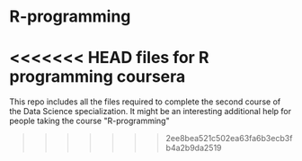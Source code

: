 # R-programming
<<<<<<< HEAD
files for R programming coursera
=======
This repo includes all the files required to complete the second course of the Data Science specialization.
It might be an interesting additional help for people taking the course "R-programming" 
>>>>>>> 2ee8bea521c502ea63fa6b3ecb3fb4a2b9da2519
